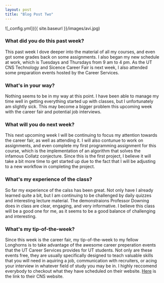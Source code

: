 ```yaml
---
layout: post
title: "Blog Post Two"
---
```


![_config.yml]({{ site.baseurl }}/images/avi.jpg)

### What did you do this past week?
This past week I dove deeper into the material of all my courses, and even got some grades back on some assignments. I also began my new schedule at work, which is Tuesdays and Thursdays from 9 am to 4 pm. As the UT CNS Technology and Sicence Career Fair is next week, I also attended some preparation events hosted by the Career Services.

### What's in your way?
Nothing seems to be in my way at this point. I have been able to manage my time well in getting everything started up with classes, but I unfortunately am slightly sick. This may become a bigger problem this upcoming week with the career fair and potential job interviews. 

### What will you do next week?
This next upcoming week I will be continuing to focus my attention towards the career fair, as well as attending it. I will also contunue to work on assignments, and even complete my first programming assignment for this course, which is the implementation of an algorithm that solves the infamous Collatz conjecture. Since this is the first project, I believe it will take a bit more time to get started up due to the fact that I will be adjusting to a new workflow in completing the project. 

### What's my experience of the class?
So far my experience of the calss has been great. Not only have I already learned quite a bit, but I am continuing to be challenged by daily quizzes and interesting lecture material. The demonstraions Professor Downing does in class are clear, engaging, and very informative. I believe this class will be a good one for me, as it seems to be a good balance of challenging and interesting. 

### What's my tip-of-the-week?
Since this week is the career fair, my tip-of-the-week to my fellow Longhorns is to take advantage of the awesome career preperation events that the UT Career Services provides for UT students. Not only are these events free, they are usually specifically designed to teach valuable skills that you will need in aquiring a job, communication with recruiters, or acing your interview in whatever field of study you may be in. I highly reccomend everybody to checkout what they have scheduled on their website. [Here](https://cns.utexas.edu/career-services) is the link to their CNS website.  

